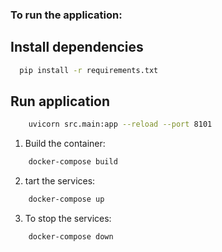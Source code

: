 ### To run the application:

## Install dependencies
```bash
  pip install -r requirements.txt
```
## Run application
```bash
    uvicorn src.main:app --reload --port 8101 
```

1. Build the container:
```bash
    docker-compose build
```
2. tart the services:
```bash
    docker-compose up
```
3. To stop the services:
```bash
    docker-compose down
```

